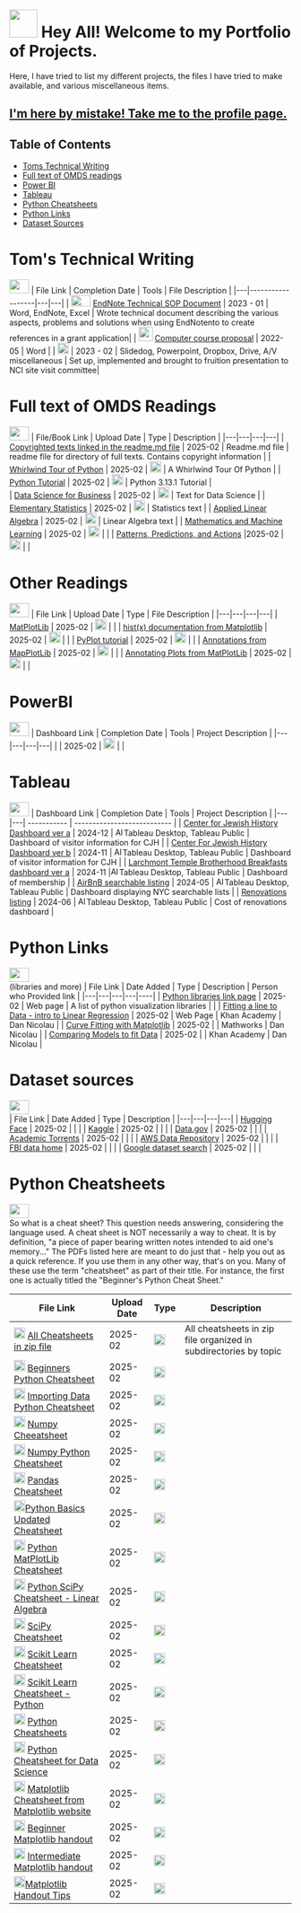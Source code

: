 <a name="Top"></a> 
# <img src="https://cdn.iconscout.com/icon/free/png-256/free-notebook-icon-download-in-svg-png-gif-file-formats--diary-note-pencil-shopping-and-retail-pack-e-commerce-icons-910315.png" widht = "30" height = "50"> Hey All! Welcome to my Portfolio of Projects.  </a>
Here, I have tried to list my different projects, the files I have tried to make available, and various miscellaneous items.

## [I'm here by mistake! Take me to the profile page.](https://github.com/tzucker02)

## Table of Contents
- [ Toms Technical Writing](#toms-technical-writing)
- [ Full text of OMDS readings](#full-text-of-OMDS-readings)
- [ Power BI](#powerbi)
- [ Tableau](#tableau)
- [ Python Cheatsheets](#python-cheatsheets)
- [ Python Links](#python-links)
- [ Dataset Sources](#dataset-sources)
<!-- - [ Coding Homeworks](#coding-homeworks) -->


# Tom's Technical Writing
[<img src="https://image.pngaaa.com/286/1053286-middle.png" height = "25" width = "35"></a>](#Top)
| File Link |   Completion Date   | Tools | File Description |
|---|------------------|---|---|
| <img src="https://downloadly.ir/wp-content/uploads/2021/03/EndNote-.png" height = "20" width = "35"></a>  [EndNote Technical SOP Document](https://github.com/tzucker02/Technical-Writing/blob/main/Publication%20selection%20quantification%20method.pdf) | 2023 - 01   | Word, EndNote, Excel | Wrote technical document describing the various aspects, problems and solutions when using EndNotento to create references in a grant application| 
| <img src="https://cdn.iconscout.com/icon/free/png-512/free-technical-icon-download-in-svg-png-gif-file-formats--support-seo-icons-pack-web-453357.png?f=webp&w=512" width = "25" height = "25"> </a>[Computer course proposal](https://github.com/tzucker02/Technical-Writing/blob/main/Computer%20Course%20Proposal.pdf) | 2022-05 | Word |
| <img src="https://cdn.iconscout.com/icon/free/png-256/free-powerpoint-logo-icon-download-in-svg-png-gif-file-formats--office-365-pack-logos-icons-1174816.png" width="20" height="20"></a>  | 2023 - 02   | Slidedog, Powerpoint, Dropbox, Drive, A/V miscellaneous | Set up, implemented and brought to fruition presentation to NCI site visit committee|

# Full text of OMDS Readings
[<img src="https://image.pngaaa.com/286/1053286-middle.png" height = "25" width = "35"></a>](#Top)
| File/Book Link | Upload Date | Type | Description |
|---|---|---|---|
| [Copyrighted texts linked in the readme.md file](https://github.com/tzucker02/Data-science-readings/blob/main/Boston%20University/Full%20Texts/readme.md) | 2025-02 | Readme.md file | readme file for directory of full texts. Contains copyright information |
| [Whirlwind Tour of Python](https://github.com/tzucker02/Data-science-readings/blob/main/Boston%20University/Full%20Texts/A%20Whirlwind%20Tour%20of%20Python.pdf) | 2025-02 | <img src="https://images-wixmp-ed30a86b8c4ca887773594c2.wixmp.com/i/d63756ea-34b3-41be-81c6-03e9de695d90/d1sz4ad-f167cb71-14d5-4189-bf72-79baa4b9f522.jpg/v1/fill/w_256,h_256,q_75,strp/adobe_acrobat_pdf_icon_by_reeses09_d1sz4ad-fullview.jpg" width = "20" height = "20" ></a> | A Whirlwind Tour Of Python |
| [Python Tutorial](https://github.com/tzucker02/Data-science-readings/blob/main/Boston%20University/Full%20Texts/Python%203.13.1%20tutorial.pdf) | 2025-02 |  <img src="https://images-wixmp-ed30a86b8c4ca887773594c2.wixmp.com/i/d63756ea-34b3-41be-81c6-03e9de695d90/d1sz4ad-f167cb71-14d5-4189-bf72-79baa4b9f522.jpg/v1/fill/w_256,h_256,q_75,strp/adobe_acrobat_pdf_icon_by_reeses09_d1sz4ad-fullview.jpg" width = "20" height = "20" ></a>  | Python 3.13.1 Tutorial |  
| [Data Science for Business](https://github.com/tzucker02/Data-science-readings/blob/main/Boston%20University/Full%20Texts/data%20science%20for%20business.pdf) | 2025-02 |  <img src="https://images-wixmp-ed30a86b8c4ca887773594c2.wixmp.com/i/d63756ea-34b3-41be-81c6-03e9de695d90/d1sz4ad-f167cb71-14d5-4189-bf72-79baa4b9f522.jpg/v1/fill/w_256,h_256,q_75,strp/adobe_acrobat_pdf_icon_by_reeses09_d1sz4ad-fullview.jpg" width = "20" height = "20" ></a>  | Text for Data Science |
| [Elementary Statistics](https://github.com/tzucker02/Data-science-readings/blob/main/Boston%20University/Full%20Texts/elementary%20statistics.pdf) | 2025-02 |  <img src="https://images-wixmp-ed30a86b8c4ca887773594c2.wixmp.com/i/d63756ea-34b3-41be-81c6-03e9de695d90/d1sz4ad-f167cb71-14d5-4189-bf72-79baa4b9f522.jpg/v1/fill/w_256,h_256,q_75,strp/adobe_acrobat_pdf_icon_by_reeses09_d1sz4ad-fullview.jpg" width = "20" height = "20" ></a>  | Statistics text |
| [Applied Linear Algebra](https://github.com/tzucker02/Data-science-readings/blob/main/Boston%20University/Full%20Texts/introduction%20to%20applied%20linear%20algebra.pdf) |  2025-02 |  <img src="https://images-wixmp-ed30a86b8c4ca887773594c2.wixmp.com/i/d63756ea-34b3-41be-81c6-03e9de695d90/d1sz4ad-f167cb71-14d5-4189-bf72-79baa4b9f522.jpg/v1/fill/w_256,h_256,q_75,strp/adobe_acrobat_pdf_icon_by_reeses09_d1sz4ad-fullview.jpg" width = "20" height = "20" ></a>  | Linear Algebra text |
| [Mathematics and Machine Learning](https://github.com/tzucker02/Data-science-readings/blob/main/Boston%20University/Full%20Texts/mathematics%20for%20machine%20learning.pdf) | 2025-02 |  <img src="https://images-wixmp-ed30a86b8c4ca887773594c2.wixmp.com/i/d63756ea-34b3-41be-81c6-03e9de695d90/d1sz4ad-f167cb71-14d5-4189-bf72-79baa4b9f522.jpg/v1/fill/w_256,h_256,q_75,strp/adobe_acrobat_pdf_icon_by_reeses09_d1sz4ad-fullview.jpg" width = "20" height = "20" ></a>  |   |
| [Patterns, Predictions, and Actions](https://github.com/tzucker02/Data-science-readings/blob/main/Boston%20University/Full%20Texts/patterns%20predictions%20and%20actions.pdf) |2025-02 |  <img src="https://images-wixmp-ed30a86b8c4ca887773594c2.wixmp.com/i/d63756ea-34b3-41be-81c6-03e9de695d90/d1sz4ad-f167cb71-14d5-4189-bf72-79baa4b9f522.jpg/v1/fill/w_256,h_256,q_75,strp/adobe_acrobat_pdf_icon_by_reeses09_d1sz4ad-fullview.jpg" width = "20" height = "20" ></a>  |  |

# Other Readings
[<img src="https://image.pngaaa.com/286/1053286-middle.png" height = "25" width = "35"></a>](#Top)
| File Link | Upload Date | Type | File Description |
|---|---|---|---|
| [MatPlotLib](https://github.com/tzucker02/Data-science-readings/blob/main/Boston%20University/other%20readings/Annotate%20plots%20%E2%80%94%20Matplotlib%203.10.0%20documentation%20-%20matplotlib.org.pdf) | 2025-02 |  <img src="https://images-wixmp-ed30a86b8c4ca887773594c2.wixmp.com/i/d63756ea-34b3-41be-81c6-03e9de695d90/d1sz4ad-f167cb71-14d5-4189-bf72-79baa4b9f522.jpg/v1/fill/w_256,h_256,q_75,strp/adobe_acrobat_pdf_icon_by_reeses09_d1sz4ad-fullview.jpg" width = "20" height = "20" ></a>  |   |
| [hist(x) documentation from Matplotlib](https://github.com/tzucker02/Data-science-readings/blob/main/Boston%20University/other%20readings/hist(x)%20%E2%80%94%20Matplotlib%203.10.0%20documentation%20-%20matplotlib.org%20-%20dx601%20-%20week%202.pdf) | 2025-02 |  <img src="https://images-wixmp-ed30a86b8c4ca887773594c2.wixmp.com/i/d63756ea-34b3-41be-81c6-03e9de695d90/d1sz4ad-f167cb71-14d5-4189-bf72-79baa4b9f522.jpg/v1/fill/w_256,h_256,q_75,strp/adobe_acrobat_pdf_icon_by_reeses09_d1sz4ad-fullview.jpg" width = "20" height = "20" ></a>  |  |
| [PyPlot tutorial](https://github.com/tzucker02/Data-science-readings/blob/main/Boston%20University/other%20readings/Pyplot%20tutorial%20%E2%80%94%20dx601%20wk02%20-%20Matplotlib%203.10.0%20documentation%20-%20matplotlib.org.pdf) | 2025-02 |  <img src="https://images-wixmp-ed30a86b8c4ca887773594c2.wixmp.com/i/d63756ea-34b3-41be-81c6-03e9de695d90/d1sz4ad-f167cb71-14d5-4189-bf72-79baa4b9f522.jpg/v1/fill/w_256,h_256,q_75,strp/adobe_acrobat_pdf_icon_by_reeses09_d1sz4ad-fullview.jpg" width = "20" height = "20" ></a>  |  |
| [Annotations from MapPlotLib](https://github.com/tzucker02/Data-science-readings/blob/main/Boston%20University/other%20readings/Annotations%20%E2%80%94%20Matplotlib%203.10.0%20documentation%20-%20matplotlib.org.pdf) | 2025-02 |  <img src="https://images-wixmp-ed30a86b8c4ca887773594c2.wixmp.com/i/d63756ea-34b3-41be-81c6-03e9de695d90/d1sz4ad-f167cb71-14d5-4189-bf72-79baa4b9f522.jpg/v1/fill/w_256,h_256,q_75,strp/adobe_acrobat_pdf_icon_by_reeses09_d1sz4ad-fullview.jpg" width = "20" height = "20" ></a>  |  |
| [Annotating Plots from MatPlotLib](https://github.com/tzucker02/Data-science-readings/blob/main/Boston%20University/other%20readings/Annotate%20plots%20%E2%80%94%20Matplotlib%203.10.0%20documentation%20-%20matplotlib.org.pdf) | 2025-02 | <img src="https://images-wixmp-ed30a86b8c4ca887773594c2.wixmp.com/i/d63756ea-34b3-41be-81c6-03e9de695d90/d1sz4ad-f167cb71-14d5-4189-bf72-79baa4b9f522.jpg/v1/fill/w_256,h_256,q_75,strp/adobe_acrobat_pdf_icon_by_reeses09_d1sz4ad-fullview.jpg" width = "20" height = "20" ></a>  |  |

#  PowerBI
[<img src="https://image.pngaaa.com/286/1053286-middle.png" height = "25" width = "35"></a>](#Top)
| Dashboard Link | Completion Date | Tools | Project Description |
|---|---|---|---|
| []() | 2025-02 | <img src="https://banner2.cleanpng.com/20180708/hit/aawf0uur5.webp" width = "20" height = "20"></a> |  |

# Tableau
[<img src="https://image.pngaaa.com/286/1053286-middle.png" height = "25" width = "35"></a>](#Top)
| Dashboard Link | Completion Date | Tools | Project Description |
|---|---| ----------- | --------------------------- |
| [Center for Jewish History Dashboard ver a](https://public.tableau.com/app/profile/thomaszuckerscharff/viz/CJHv2_3/CJHv1_9) | 2024-12 | <img src="https://cdn.iconscout.com/icon/free/png-256/free-tableau-icon-download-in-svg-png-gif-file-formats--software-logo-freebies-pack-logos-icons-4489897.png" alt="Alt Text" width="15" height="15">Tableau Desktop, Tableau Public</a> | Dashboard of visitor information for CJH |
| [Center For Jewish History Dashboard ver b](https://public.tableau.com/app/profile/thomaszuckerscharff/viz/CJHv1_8/CJHv1_3) | 2024-11 | <img src="https://cdn.iconscout.com/icon/free/png-256/free-tableau-icon-download-in-svg-png-gif-file-formats--software-logo-freebies-pack-logos-icons-4489897.png" alt="Alt Text" width="15" height="15">Tableau Desktop, Tableau Public</a> | Dashboard of visitor information for CJH |
| [Larchmont Temple Brotherhood Breakfasts dashboard ver a](https://public.tableau.com/app/profile/thomaszuckerscharff/viz/LTBBreakfasts/Dashboard2) | 2024-11 |<img src="https://cdn.iconscout.com/icon/free/png-256/free-tableau-icon-download-in-svg-png-gif-file-formats--software-logo-freebies-pack-logos-icons-4489897.png" alt="Alt Text" width="15" height="15">Tableau Desktop, Tableau Public</a> | Dashboard of membership |
| [AirBnB searchable listing](https://public.tableau.com/app/profile/thomaszuckerscharff/viz/AirBnBlistingNYC/AirBnBlistingsandMap) | 2024-05 | <img src="https://cdn.iconscout.com/icon/free/png-256/free-tableau-icon-download-in-svg-png-gif-file-formats--software-logo-freebies-pack-logos-icons-4489897.png" alt="Alt Text" width="15" height="15">Tableau Desktop, Tableau Public</a> | Dashboard displaying NYC searchable lists |
| [Renovations listing](https://public.tableau.com/app/profile/thomaszuckerscharff/viz/Renovations_17175092557320/Main) | 2024-06 | <img src="https://cdn.iconscout.com/icon/free/png-256/free-tableau-icon-download-in-svg-png-gif-file-formats--software-logo-freebies-pack-logos-icons-4489897.png" alt="Alt Text" width="15" height="15">Tableau Desktop, Tableau Public</a> | Cost of renovations dashboard |

# Python Links
[<img src="https://image.pngaaa.com/286/1053286-middle.png" height = "25" width = "35"></a>](#Top)</br>
(libraries and more)
| File Link | Date Added | Type | Description | Person who Provided link |
|---|---|---|---|----|
| [Python libraries link page](https://open-data-analytics.medium.com/top-10-growing-data-visualization-libraries-in-python-in-2023-813d1aefedcc) | 2025-02 | Web page | A list of python visualization libraries |  |
| [Fitting a line to Data - intro to Linear Regression](https://www.khanacademy.org/math/cc-eighth-grade-math/cc-8th-linear-equations-functions/8th-linear-functions-modeling/v/fitting-a-line-to-data?) | 2025-02 | Web Page | Khan Academy |  Dan Nicolau |
| [Curve Fitting with Matplotlib](https://www.mathworks.com/videos/what-is-curve-fitting-fitting-models-to-data-made-easy-with-matlab-1712740390493.html?) | 2025-02 |  |  Mathworks |  Dan Nicolau |
| [Comparing Models to fit Data](https://www.khanacademy.org/math/statistics-probability/advanced-regression-inference-transforming/nonlinear-regression/v/comparing-models-to-fit-data?) | 2025-02 |  | Khan Academy |  Dan Nicolau |
<!-- | []() | 2025-02 |  |  |
| []() | 2025-02 |  |  |
| []() | 2025-02 |  |  | -->

# Dataset sources
[<img src="https://image.pngaaa.com/286/1053286-middle.png" height = "25" width = "35"></a>](#Top)</br>
| File Link | Date Added | Type | Description |
|---|---|---|---|
| <a href="https://huggingface.co/datasets" target="_blank">Hugging Face</a> | 2025-02 |  |  |
| [Kaggle](https://www.kaggle.com) | 2025-02 |  |  |
| [Data.gov](https://www.data.gov) | 2025-02 |  |  |
| [Academic Torrents](https://academictorrents.com/) | 2025-02 |  |  |
| [AWS Data Repository](https://registry.opendata.aws/) | 2025-02 |  |  |
| [FBI data home](https://cde.ucr.cjis.gov/LATEST/webapp/#/pages/home) | 2025-02 |  |  |
| [Google dataset search](https://datasetsearch.research.google.com/) | 2025-02 |  |  | 


# Python Cheatsheets
[<img src="https://image.pngaaa.com/286/1053286-middle.png" height = "25" width = "35"></a>](#Top)</br>
So what is a cheat sheet? This question needs answering, considering the language used. A cheat sheet is NOT necessarily a way to cheat. It is by definition, "a piece of paper bearing written notes intended to aid one's memory..." The PDFs listed here are meant to do just that - help you out as a quick reference. If you use them in any other way, that's on you. Many of these use the term "cheatsheet" as part of their title.  For instance, the first one is actually titled the "Beginner's Python Cheat Sheet."

| File Link | Upload Date | Type | Description |
|---|---|---|---|
| <img src="https://www.shareicon.net/data/2016/01/29/269382_zip_256x256.png" height="20" width="20"></a> [All Cheatsheets in zip file](https://github.com/tzucker02/Data-science-readings/blob/main/Boston%20University/Python/cheatsheets.zip) |2025-02 | <img src="https://www.shareicon.net/data/2016/01/29/269382_zip_256x256.png" width = "20" height = "20" ></a>  | All cheatsheets in zip file organized in subdirectories by topic|
| <img src="https://encrypted-tbn0.gstatic.com/images?q=tbn:ANd9GcSQHx9pPj6jyT344eN6SMiE1TPh3uzWKNE60twCoYMZbiNA1VC6E0LlkyI5R-ic_eku_Fc&usqp=CAU" height="20" width = "20"></a> [Beginners Python Cheatsheet](https://github.com/tzucker02/Data-science-readings/blob/main/Boston%20University/Python/Cheatsheets/Beginners-Python-Cheat-Sheet.pdf) | 2025-02 | <img src="https://images-wixmp-ed30a86b8c4ca887773594c2.wixmp.com/i/d63756ea-34b3-41be-81c6-03e9de695d90/d1sz4ad-f167cb71-14d5-4189-bf72-79baa4b9f522.jpg/v1/fill/w_256,h_256,q_75,strp/adobe_acrobat_pdf_icon_by_reeses09_d1sz4ad-fullview.jpg" width = "20" height = "20" ></a>  |  |
| <img src="https://cdn-icons-png.freepik.com/256/8768/8768141.png?semt=ais_hybrid" height = "20" width = "20"></a> [Importing Data Python Cheatsheet](https://github.com/tzucker02/Data-science-readings/blob/main/Boston%20University/Python/Cheatsheets/Importing_Data_Python_Cheat_Sheet.pdf) | 2025-02 | <img src="https://images-wixmp-ed30a86b8c4ca887773594c2.wixmp.com/i/d63756ea-34b3-41be-81c6-03e9de695d90/d1sz4ad-f167cb71-14d5-4189-bf72-79baa4b9f522.jpg/v1/fill/w_256,h_256,q_75,strp/adobe_acrobat_pdf_icon_by_reeses09_d1sz4ad-fullview.jpg" width = "20" height = "20" ></a>  |  |
| <img src="https://pic.vsixhub.com/69/ec/litchi.numpy-pilot-logo.webp" height = "20" width="20"></a> [Numpy Cheeatsheet](https://github.com/tzucker02/Data-science-readings/blob/main/Boston%20University/Python/Cheatsheets/Numpy_Cheat_Sheet.pdf) | 2025-02 | <img src="https://images-wixmp-ed30a86b8c4ca887773594c2.wixmp.com/i/d63756ea-34b3-41be-81c6-03e9de695d90/d1sz4ad-f167cb71-14d5-4189-bf72-79baa4b9f522.jpg/v1/fill/w_256,h_256,q_75,strp/adobe_acrobat_pdf_icon_by_reeses09_d1sz4ad-fullview.jpg" width = "20" height = "20" ></a>  |  |
| <img src="https://pic.vsixhub.com/69/ec/litchi.numpy-pilot-logo.webp" height = "20" width="20"></a> [Numpy Python Cheatsheet](https://github.com/tzucker02/Data-science-readings/blob/main/Boston%20University/Python/Cheatsheets/Numpy_Python_Cheat_Sheet.pdf) | 2025-02 | <img src="https://images-wixmp-ed30a86b8c4ca887773594c2.wixmp.com/i/d63756ea-34b3-41be-81c6-03e9de695d90/d1sz4ad-f167cb71-14d5-4189-bf72-79baa4b9f522.jpg/v1/fill/w_256,h_256,q_75,strp/adobe_acrobat_pdf_icon_by_reeses09_d1sz4ad-fullview.jpg" width = "20" height = "20" ></a>  |  |
| <img src="https://lh5.googleusercontent.com/proxy/7yQDicK-L5wrSAuomQtIpDo4-WUbAMnjCKQRyeoaSdKBnvyYmStWsAx6e_ueRBtsZQCYNQ05pxn3qbZCdRpE2vgkoy1eykJKvSC1zUTsgvjtKJIq" height = "20" width="20"></a> [Pandas Cheatsheet](https://github.com/tzucker02/Data-science-readings/blob/main/Boston%20University/Python/Cheatsheets/Pandas_Cheat_Sheet.pdf) | 2025-02 | <img src="https://images-wixmp-ed30a86b8c4ca887773594c2.wixmp.com/i/d63756ea-34b3-41be-81c6-03e9de695d90/d1sz4ad-f167cb71-14d5-4189-bf72-79baa4b9f522.jpg/v1/fill/w_256,h_256,q_75,strp/adobe_acrobat_pdf_icon_by_reeses09_d1sz4ad-fullview.jpg" width = "20" height = "20" ></a>  |  |
| <img src="https://encrypted-tbn0.gstatic.com/images?q=tbn:ANd9GcSQHx9pPj6jyT344eN6SMiE1TPh3uzWKNE60twCoYMZbiNA1VC6E0LlkyI5R-ic_eku_Fc&usqp=CAU" height="20" width = "20"></a>[Python Basics Updated Cheatsheet](https://github.com/tzucker02/Data-science-readings/blob/main/Boston%20University/Python/Cheatsheets/Python_Basics_Cheat_Sheet-updated.pdf) | 2025-02 | <img src="https://images-wixmp-ed30a86b8c4ca887773594c2.wixmp.com/i/d63756ea-34b3-41be-81c6-03e9de695d90/d1sz4ad-f167cb71-14d5-4189-bf72-79baa4b9f522.jpg/v1/fill/w_256,h_256,q_75,strp/adobe_acrobat_pdf_icon_by_reeses09_d1sz4ad-fullview.jpg" width = "20" height = "20" ></a>  |  |
| <img src="https://encrypted-tbn0.gstatic.com/images?q=tbn:ANd9GcTLs3ES1D7U3B9y7iulvA2hbtqPTIf4E-243g&s" height = "20" width = "20"></a> [Python MatPlotLib Cheatsheet](https://github.com/tzucker02/Data-science-readings/blob/main/Boston%20University/Python/Cheatsheets/Python_Matplotlib_Cheat_Sheet.pdf) | 2025-02 | <img src="https://images-wixmp-ed30a86b8c4ca887773594c2.wixmp.com/i/d63756ea-34b3-41be-81c6-03e9de695d90/d1sz4ad-f167cb71-14d5-4189-bf72-79baa4b9f522.jpg/v1/fill/w_256,h_256,q_75,strp/adobe_acrobat_pdf_icon_by_reeses09_d1sz4ad-fullview.jpg" width = "20" height = "20" ></a>  |  |
| <img src="https://images.opencollective.com/scipy/c7e4afc/logo/256.png" height="20" width="20"></a> [Python SciPy Cheatsheet - Linear Algebra](https://github.com/tzucker02/Data-science-readings/blob/main/Boston%20University/Python/Cheatsheets/Python_SciPy_Cheat_Sheet_Linear_Algebra.pdf) | 2025-02 | <img src="https://images-wixmp-ed30a86b8c4ca887773594c2.wixmp.com/i/d63756ea-34b3-41be-81c6-03e9de695d90/d1sz4ad-f167cb71-14d5-4189-bf72-79baa4b9f522.jpg/v1/fill/w_256,h_256,q_75,strp/adobe_acrobat_pdf_icon_by_reeses09_d1sz4ad-fullview.jpg" width = "20" height = "20" ></a>  |  |
| <img src="https://images.opencollective.com/scipy/c7e4afc/logo/256.png" height="20" width="20"></a> [SciPy Cheatsheet](https://github.com/tzucker02/Data-science-readings/blob/main/Boston%20University/Python/Cheatsheets/SciPy_Cheat_Sheet.pdf) | 2025-02 | <img src="https://images-wixmp-ed30a86b8c4ca887773594c2.wixmp.com/i/d63756ea-34b3-41be-81c6-03e9de695d90/d1sz4ad-f167cb71-14d5-4189-bf72-79baa4b9f522.jpg/v1/fill/w_256,h_256,q_75,strp/adobe_acrobat_pdf_icon_by_reeses09_d1sz4ad-fullview.jpg" width = "20" height = "20" ></a>  |  |
| <img src="https://cdn.creazilla.com/icons/3270584/scikit-learn-icon-size_256.png" height="20" width="20"></a> [Scikit Learn Cheatsheet](https://github.com/tzucker02/Data-science-readings/blob/main/Boston%20University/Python/Cheatsheets/Scikit-Learn_Cheat_Sheet.pdf) | 2025-02 | <img src="https://images-wixmp-ed30a86b8c4ca887773594c2.wixmp.com/i/d63756ea-34b3-41be-81c6-03e9de695d90/d1sz4ad-f167cb71-14d5-4189-bf72-79baa4b9f522.jpg/v1/fill/w_256,h_256,q_75,strp/adobe_acrobat_pdf_icon_by_reeses09_d1sz4ad-fullview.jpg" width = "20" height = "20" ></a>  |  |
| <img src="https://cdn.creazilla.com/icons/3270584/scikit-learn-icon-size_256.png" height="20" width="20"></a>  [Scikit Learn Cheatsheet - Python](https://github.com/tzucker02/Data-science-readings/blob/main/Boston%20University/Python/Cheatsheets/Scikit_Learn_Cheat_Sheet_Python.pdf) | 2025-02 | <img src="https://images-wixmp-ed30a86b8c4ca887773594c2.wixmp.com/i/d63756ea-34b3-41be-81c6-03e9de695d90/d1sz4ad-f167cb71-14d5-4189-bf72-79baa4b9f522.jpg/v1/fill/w_256,h_256,q_75,strp/adobe_acrobat_pdf_icon_by_reeses09_d1sz4ad-fullview.jpg" width = "20" height = "20" ></a>  |  |
| <img src="https://encrypted-tbn0.gstatic.com/images?q=tbn:ANd9GcSQHx9pPj6jyT344eN6SMiE1TPh3uzWKNE60twCoYMZbiNA1VC6E0LlkyI5R-ic_eku_Fc&usqp=CAU" height="20" width = "20"></a> [Python Cheatsheets](https://github.com/tzucker02/Data-science-readings/blob/main/Boston%20University/Python/Cheatsheets/python-cheat-sheets.pdf) | 2025-02 | <img src="https://images-wixmp-ed30a86b8c4ca887773594c2.wixmp.com/i/d63756ea-34b3-41be-81c6-03e9de695d90/d1sz4ad-f167cb71-14d5-4189-bf72-79baa4b9f522.jpg/v1/fill/w_256,h_256,q_75,strp/adobe_acrobat_pdf_icon_by_reeses09_d1sz4ad-fullview.jpg" width = "20" height = "20" ></a>  |  |
| <img src="https://play-lh.googleusercontent.com/qj0msQAflr6nejVs1QRYzcIIhKIHcgwz7qQaWrjl05EPiYieBOPWXod6D7WZ7EA0tg" height="20" width = "20"></a>  [Python Cheatsheet for Data Science](https://github.com/tzucker02/Data-science-readings/blob/main/Boston%20University/Python/Cheatsheets/python-cheatsheet%20-%20DS.pdf) | 2025-02 | <img src="https://images-wixmp-ed30a86b8c4ca887773594c2.wixmp.com/i/d63756ea-34b3-41be-81c6-03e9de695d90/d1sz4ad-f167cb71-14d5-4189-bf72-79baa4b9f522.jpg/v1/fill/w_256,h_256,q_75,strp/adobe_acrobat_pdf_icon_by_reeses09_d1sz4ad-fullview.jpg" width = "20" height = "20" ></a>  |  |
| <img src="https://encrypted-tbn0.gstatic.com/images?q=tbn:ANd9GcTLs3ES1D7U3B9y7iulvA2hbtqPTIf4E-243g&s" height="20" width="20"></a>  [Matplotlib Cheatsheet from Matplotlib website](https://github.com/tzucker02/Data-science-readings/blob/main/Boston%20University/Python/Cheatsheets/cheatsheets.pdf) | 2025-02 | <img src="https://images-wixmp-ed30a86b8c4ca887773594c2.wixmp.com/i/d63756ea-34b3-41be-81c6-03e9de695d90/d1sz4ad-f167cb71-14d5-4189-bf72-79baa4b9f522.jpg/v1/fill/w_256,h_256,q_75,strp/adobe_acrobat_pdf_icon_by_reeses09_d1sz4ad-fullview.jpg" width = "20" height = "20" ></a>  |  |
| <img src="https://encrypted-tbn0.gstatic.com/images?q=tbn:ANd9GcTLs3ES1D7U3B9y7iulvA2hbtqPTIf4E-243g&s" height="20" width="20"></a>  [Beginner Matplotlib handout](https://github.com/tzucker02/Data-science-readings/blob/main/Boston%20University/Python/Cheatsheets/handout-beginner.pdf) | 2025-02 | <img src="https://images-wixmp-ed30a86b8c4ca887773594c2.wixmp.com/i/d63756ea-34b3-41be-81c6-03e9de695d90/d1sz4ad-f167cb71-14d5-4189-bf72-79baa4b9f522.jpg/v1/fill/w_256,h_256,q_75,strp/adobe_acrobat_pdf_icon_by_reeses09_d1sz4ad-fullview.jpg" width = "20" height = "20"></a>  |  |
| <img src="https://encrypted-tbn0.gstatic.com/images?q=tbn:ANd9GcTLs3ES1D7U3B9y7iulvA2hbtqPTIf4E-243g&s" height="20" width="20"></a> [Intermediate Matplotlib handout](https://github.com/tzucker02/Data-science-readings/blob/main/Boston%20University/Python/Cheatsheets/handout-intermediate.pdf) | 2025-02 | <img src="https://images-wixmp-ed30a86b8c4ca887773594c2.wixmp.com/i/d63756ea-34b3-41be-81c6-03e9de695d90/d1sz4ad-f167cb71-14d5-4189-bf72-79baa4b9f522.jpg/v1/fill/w_256,h_256,q_75,strp/adobe_acrobat_pdf_icon_by_reeses09_d1sz4ad-fullview.jpg" width = "20" height = "20"></a>  |  |
| <img src="https://encrypted-tbn0.gstatic.com/images?q=tbn:ANd9GcTLs3ES1D7U3B9y7iulvA2hbtqPTIf4E-243g&s" height="20" width="20"></a>[Matplotlib Handout Tips](https://github.com/tzucker02/Data-science-readings/blob/main/Boston%20University/Python/Cheatsheets/handout-tips.pdf) | 2025-02 | <img src="https://images-wixmp-ed30a86b8c4ca887773594c2.wixmp.com/i/d63756ea-34b3-41be-81c6-03e9de695d90/d1sz4ad-f167cb71-14d5-4189-bf72-79baa4b9f522.jpg/v1/fill/w_256,h_256,q_75,strp/adobe_acrobat_pdf_icon_by_reeses09_d1sz4ad-fullview.jpg" width = "20" height = "20" ></a>  |  |

<!--
# Coding Homeworks
[<img src="https://image.pngaaa.com/286/1053286-middle.png" height = "25" width = "35"></a>](#Top)
| Repository Link | Completion Date | Type | Description |
|----|---|---|---|
| [DX601 Week1](https://github.com/bu-cds-dx601-2025-spring/dx601-homework-01-tzucker02) | 2025-02 | <img src="https://encrypted-tbn0.gstatic.com/images?q=tbn:ANd9GcQ_0xXUB2KHx43VCueINopyQf-1fb4JBOVjSw&s" height = "25" width = "25"></a> |  |
| [DX601 Week2]() | 2025-02 | <img src="https://encrypted-tbn0.gstatic.com/images?q=tbn:ANd9GcQ_0xXUB2KHx43VCueINopyQf-1fb4JBOVjSw&s" height = "25" width = "25"></a> |  |
| [DX602 Week1](https://github.com/bu-cds-dx602-2025-spring/dx602-homework-01-tzucker02) | 2025-02 | <img src="https://encrypted-tbn0.gstatic.com/images?q=tbn:ANd9GcQ_0xXUB2KHx43VCueINopyQf-1fb4JBOVjSw&s" height = "25" width = "25"></a> |  |
| [DX602 Week2](https://github.com/bu-cds-dx602-2025-spring/dx602-homework-02-tzucker02) | 2025-02 | <img src="https://encrypted-tbn0.gstatic.com/images?q=tbn:ANd9GcQ_0xXUB2KHx43VCueINopyQf-1fb4JBOVjSw&s" height = "25" width = "25"></a> |  |
| [DX602 Week3](https://github.com/bu-cds-dx602-2025-spring/dx602-homework-03-tzucker02) | 2025-02 | <img src="https://encrypted-tbn0.gstatic.com/images?q=tbn:ANd9GcQ_0xXUB2KHx43VCueINopyQf-1fb4JBOVjSw&s" height = "25" width = "25"></a> |  |
| [DX602 Week4](https://github.com/bu-cds-dx602-2025-spring/dx602-homework-04-tzucker02) | 2025-02 | <img src="https://encrypted-tbn0.gstatic.com/images?q=tbn:ANd9GcQ_0xXUB2KHx43VCueINopyQf-1fb4JBOVjSw&s" height = "25" width = "25"></a> |  |
-->
